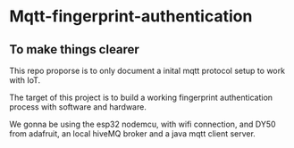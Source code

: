 # Mqtt-fingerprint-authentication

## To make things clearer

This repo proporse is to only document a inital mqtt protocol setup to work with IoT.

The target of this project is to build a working fingerprint authentication process with software and hardware.

We gonna be using the esp32 nodemcu, with wifi connection, and DY50 from adafruit, an local hiveMQ broker and a java mqtt client server.
